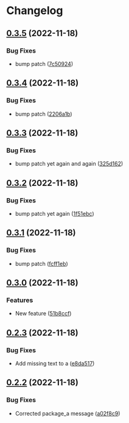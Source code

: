 # Changelog

## [0.3.5](https://github.com/kai-tub/monorepo-test/compare/package_a-v0.3.4...package_a-v0.3.5) (2022-11-18)


### Bug Fixes

* bump patch ([7c50924](https://github.com/kai-tub/monorepo-test/commit/7c5092425f0ac945bcf9bf496cdd05786675d33a))

## [0.3.4](https://github.com/kai-tub/monorepo-test/compare/package_a-v0.3.3...package_a-v0.3.4) (2022-11-18)


### Bug Fixes

* bump patch ([2206a1b](https://github.com/kai-tub/monorepo-test/commit/2206a1b00961f4c3f2292ec7e0626192451a29a9))

## [0.3.3](https://github.com/kai-tub/monorepo-test/compare/package_a-v0.3.2...package_a-v0.3.3) (2022-11-18)


### Bug Fixes

* bump patch yet again and again ([325d162](https://github.com/kai-tub/monorepo-test/commit/325d1622c2f820448921c0847d4651d86b11c006))

## [0.3.2](https://github.com/kai-tub/monorepo-test/compare/package_a-v0.3.1...package_a-v0.3.2) (2022-11-18)


### Bug Fixes

* bump patch yet again ([1f51ebc](https://github.com/kai-tub/monorepo-test/commit/1f51ebcf830cc8630885dd937b6afa9fcf1e2f4b))

## [0.3.1](https://github.com/kai-tub/monorepo-test/compare/package_a-v0.3.0...package_a-v0.3.1) (2022-11-18)


### Bug Fixes

* bump patch ([fcff1eb](https://github.com/kai-tub/monorepo-test/commit/fcff1eb7f8f441c7594882740b02cf65b5b0d02d))

## [0.3.0](https://github.com/kai-tub/monorepo-test/compare/package_a-v0.2.3...package_a-v0.3.0) (2022-11-18)


### Features

* New feature ([51b8ccf](https://github.com/kai-tub/monorepo-test/commit/51b8ccf8ba800b8dc3adcc7a4b13b0364ce03310))

## [0.2.3](https://github.com/kai-tub/monorepo-test/compare/package_a-v0.2.2...package_a-v0.2.3) (2022-11-18)


### Bug Fixes

* Add missing text to a ([e8da517](https://github.com/kai-tub/monorepo-test/commit/e8da517140a58708cfb0b5caad45e8d200435bad))

## [0.2.2](https://github.com/kai-tub/monorepo-test/compare/package_a-v0.2.1...package_a-v0.2.2) (2022-11-18)


### Bug Fixes

* Corrected package_a message ([a02f8c9](https://github.com/kai-tub/monorepo-test/commit/a02f8c9119d64306018f4eb09f0d03d1710695cd))
